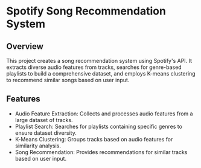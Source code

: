 # Spotify Song Recommendation System
## Overview

This project creates a song recommendation system using Spotify's API. It extracts diverse audio features from tracks, searches for genre-based playlists to build a comprehensive dataset, and employs K-means clustering to recommend similar songs based on user input.
## Features

- Audio Feature Extraction: Collects and processes audio features from a large dataset of tracks.
- Playlist Search: Searches for playlists containing specific genres to ensure dataset diversity.
- K-Means Clustering: Groups tracks based on audio features for similarity analysis.
- Song Recommendation: Provides recommendations for similar tracks based on user input.
